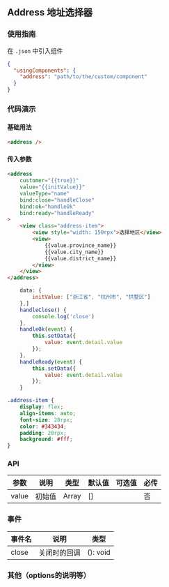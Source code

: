 ## Address 地址选择器

### 使用指南
在 `.json` 中引入组件
```json
{
  "usingComponents": {
    "address": "path/to/the/custom/component"
  }
}
```

### 代码演示

#### 基础用法
```html
<address />
```

#### 传入参数
```html
<address 
    customer="{{true}}"
    value="{{initValue}}"
    valueType="name"
    bind:close="handleClose"
    bind:ok="handleOk"
    bind:ready="handleReady"
>
    <view class="address-item">
        <view style="width: 150rpx">选择地区</view>
        <view>
            {{value.province_name}} 
            {{value.city_name}} 
            {{value.district_name}} 
        </view>
    </view>
</address>
```

```js
    data: {
		initValue: ["浙江省", "杭州市", "拱墅区"]
	},]
	handleClose() {
		console.log('close')
	},
	handleOk(event) {
		this.setData({
			value: event.detail.value
		});
	},
	handleReady(event) {
		this.setData({
			value: event.detail.value
		});
	}
```

```css
.address-item {
    display: flex;
    align-items: auto;
    font-size: 28rpx;
    color: #343434;
    padding: 20rpx;
    background: #fff;
}
```

### API
| 参数       | 说明       | 类型       | 默认值       | 可选值       | 必传       |
|-----------|-----------|-----------|-----------|-----------|-----------|
| value | 初始值 | Array | [] | | 否 |

### 事件
| 事件名       | 说明       | 类型       |
|-----------|-----------|-----------|
| close | 关闭时的回调 | (): void |

### 其他（options的说明等）
